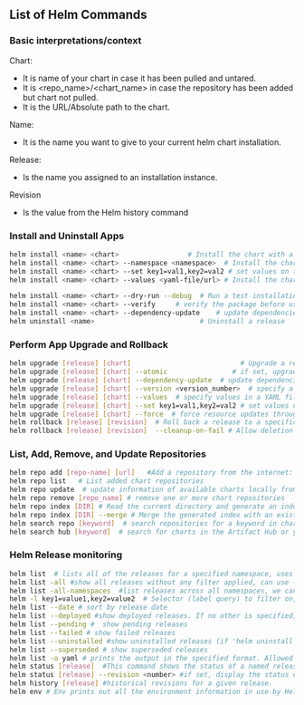 ## List of Helm Commands

### Basic interpretations/context

Chart:
- It is name of your chart in case it has been pulled and untared.
- It is <repo_name>/<chart_name> in case the repository has been added but chart not pulled.
- It is the URL/Absolute path to the chart.

Name:
- It is the name you want to give to your current helm chart installation.

Release:
- Is the name you assigned to an installation instance. 

Revision
- Is the value from the Helm history command

### Install and Uninstall Apps

```bash
helm install <name> <chart>                 # Install the chart with a name
helm install <name> <chart> --namespace <namespace>  # Install the chart in a specific namespace
helm install <name> <chart> --set key1=val1,key2=val2 # set values on the command line (can specify multiple or separate values with commas)
helm install <name> <chart> --values <yaml-file/url> # Install the chart with your specified values

helm install <name> <chart> --dry-run --debug  # Run a test installation to validate chart (p)
helm install <name> <chart> --verify     # verify the package before using it 
helm install <name> <chart> --dependency-update    # update dependencies if they are missing before installing the chart
helm uninstall <name>                          # Uninstall a release
```

### Perform App Upgrade and Rollback
```bash
helm upgrade [release] [chart]                           # Upgrade a release
helm upgrade [release] [chart] --atomic                # if set, upgrade process rolls back changes made in case of failed upgrade.
helm upgrade [release] [chart] --dependency-update  # update dependencies if they are missing before installing the chart
helm upgrade [release] [chart] --version <version_number>  # specify a version constraint for the chart version to use
helm upgrade [release] [chart] --values  # specify values in a YAML file or a URL (can specify multiple)
helm upgrade [release] [chart] --set key1=val1,key2=val2 # set values on the command line (can specify multiple or separate valuese)
helm upgrade [release] [chart] --force  # force resource updates through a replacement strategy
helm rollback [release] [revision]  # Roll back a release to a specific revision
helm rollback [release] [revision]  --cleanup-on-fail # Allow deletion of new resources created in this rollback when rollback fails
``` 

### List, Add, Remove, and Update Repositories
```bash
helm repo add [repo-name] [url]   #Add a repository from the internet:
helm repo list   # List added chart repositories
helm repo update  # update information of available charts locally from chart repositories
helm repo remove [repo_name] # remove one or more chart repositories
helm repo index [DIR] # Read the current directory and generate an index file based on the charts found.
helm repo index [DIR] --merge # Merge the generated index with an existing index file
helm search repo [keyword]  # search repositories for a keyword in charts
helm search hub [keyword]  # search for charts in the Artifact Hub or your own hub instance
```

### Helm Release monitoring
```bash
helm list  # lists all of the releases for a specified namespace, uses current namespace context if namespace not specified
helm list -all #show all releases without any filter applied, can use -a
helm list -all-namespaces  #list releases across all namespaces, we can use -A
helm -l key1=value1,key2=value2  # Selector (label query) to filter on, supports '=', '==', and '!='
helm list --date # sort by release date
helm list --deployed #show deployed releases. If no other is specified, this will be automatically enabled
helm list --pending #  show pending releases
helm list --failed # show failed releases
helm list --uninstalled #show uninstalled releases (if 'helm uninstall --keep-history' was used)
helm list --superseded # show superseded releases
helm list -o yaml # prints the output in the specified format. Allowed values: table, json, yaml (default table)
helm status [release]  #This command shows the status of a named release.
helm status [release] --revision <number> #if set, display the status of the named release with revision
helm history [release] #historical revisions for a given release.
helm env # Env prints out all the environment information in use by Helm.
```